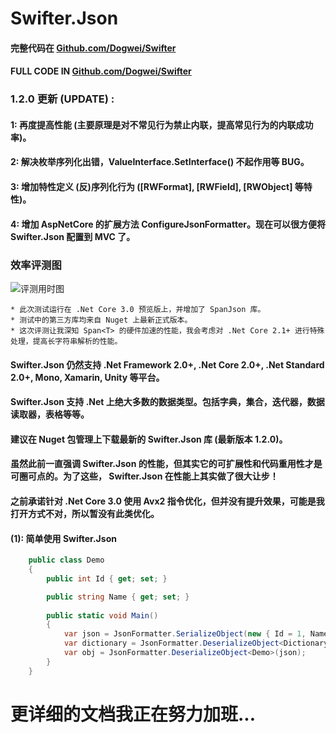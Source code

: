 # Swifter.Json

#### 完整代码在 [Github.com/Dogwei/Swifter](https://github.com/Dogwei/Swifter)
#### FULL CODE IN [Github.com/Dogwei/Swifter](https://github.com/Dogwei/Swifter)

### 1.2.0 更新 (UPDATE) :

#### 1: 再度提高性能 (主要原理是对不常见行为禁止内联，提高常见行为的内联成功率)。
#### 2: 解决枚举序列化出错，ValueInterface.SetInterface() 不起作用等 BUG。
#### 3: 增加特性定义 (反)序列化行为 ([RWFormat], [RWField], [RWObject] 等特性)。
#### 4: 增加 AspNetCore 的扩展方法 ConfigureJsonFormatter。现在可以很方便将 Swifter.Json 配置到 MVC 了。

### 效率评测图

![评测用时图](https://github.com/Dogwei/Swifter.Json/blob/master/benchmark.png)

~~~
* 此次测试运行在 .Net Core 3.0 预览版上，并增加了 SpanJson 库。
* 测试中的第三方库均来自 Nuget 上最新正式版本。
* 这次评测让我深知 Span<T> 的硬件加速的性能，我会考虑对 .Net Core 2.1+ 进行特殊处理，提高长字符串解析的性能。
~~~

#### Swifter.Json 仍然支持 .Net Framework 2.0+, .Net Core 2.0+, .Net Standard 2.0+, Mono, Xamarin, Unity 等平台。
#### Swifter.Json 支持 .Net 上绝大多数的数据类型。包括字典，集合，迭代器，数据读取器，表格等等。
#### 建议在 Nuget 包管理上下载最新的 Swifter.Json 库 (最新版本 1.2.0)。

#### 虽然此前一直强调 Swifter.Json 的性能，但其实它的可扩展性和代码重用性才是可圈可点的。为了这些， Swifter.Json 在性能上其实做了很大让步！
#### 之前承诺针对 .Net Core 3.0 使用 Avx2 指令优化，但并没有提升效果，可能是我打开方式不对，所以暂没有此类优化。


#### (1): 简单使用 Swifter.Json

```C#
    public class Demo
    {
        public int Id { get; set; }

        public string Name { get; set; }
        
        public static void Main()
        {
            var json = JsonFormatter.SerializeObject(new { Id = 1, Name = "Dogwei" });
            var dictionary = JsonFormatter.DeserializeObject<Dictionary<string, object>>(json);
            var obj = JsonFormatter.DeserializeObject<Demo>(json);
        }
    }
```

# 更详细的文档我正在努力加班...
